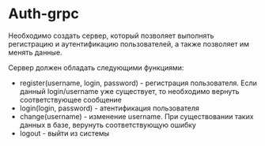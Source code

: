 # Auth-grpc
Необходимо создать сервер, который позволяет выполнять регистрацию и аутентификацию пользователей,
а также позволяет им менять данные.

Сервер должен обладать следующими функциями:
- register(username, login, password) - регистрация пользователя. 
Если данный login/username уже существует, то необходимо вернуть соответствующее сообщение
- login(login, password) - атентификация пользователя
- change(username) - изменение username. При существовании таких
данных в базе, верунуть соответствующую ошибку
- logout - выйти из системы

